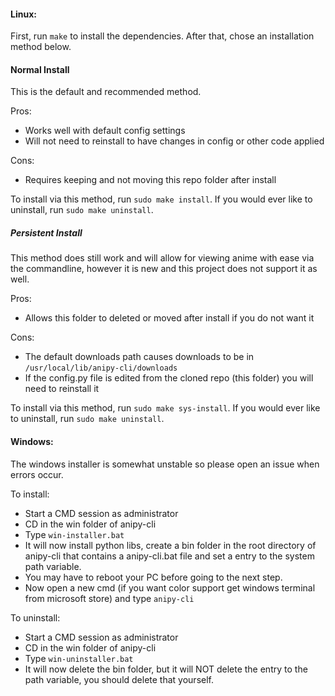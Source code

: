 #### Linux:

First, run `make` to install the dependencies. After that, chose an installation method below. 

#### Normal Install

This is the default and recommended method. 

Pros:
- Works well with default config settings
- Will not need to reinstall to have changes in config or other code applied

Cons:
- Requires keeping and not moving this repo folder after install

To install via this method, run `sudo make install`.
If you would ever like to uninstall, run `sudo make uninstall`.

##### Persistent Install

This method does still work and will allow for viewing anime with ease via the commandline, however it is new and this project does not support it as well.

Pros:
- Allows this folder to deleted or moved after install if you do not want it

Cons:
- The default downloads path causes downloads to be in `/usr/local/lib/anipy-cli/downloads` 
- If the config.py file is edited from the cloned repo (this folder) you will need to reinstall it

To install via this method, run `sudo make sys-install`.
If you would ever like to uninstall, run `sudo make uninstall`.

#### Windows:

The windows installer is somewhat unstable so please open an issue when errors occur.

To install:
- Start a CMD session as administrator
- CD in the win folder of anipy-cli
- Type `win-installer.bat`
- It will now install python libs, create a bin folder in the root directory of anipy-cli that contains a anipy-cli.bat file and set a entry to the system path variable.
- You may have to reboot your PC before going to the next step.
- Now open a new cmd (if you want color support get windows terminal from microsoft store) and type `anipy-cli`

To uninstall:
- Start a CMD session as administrator
- CD in the win folder of anipy-cli
- Type `win-uninstaller.bat`
- It will now delete the bin folder, but it will NOT delete the entry to the path variable, you should delete that yourself.

